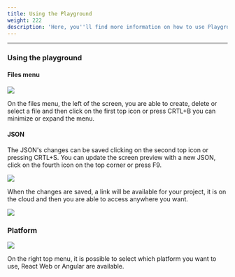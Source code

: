 ```yaml
---
title: Using the Playground
weight: 222
description: 'Here, you''ll find more information on how to use Playground.'
---
```


---

### **Using the playground**

#### Files menu

![](/shared/image%20%2860%29.png)

On the files menu, the left of the screen, you are able to create, delete or select a file and then click on the first top icon or press CRTL+B you can minimize or expand the menu.

#### JSON  

The JSON's changes can be saved clicking on the second top icon or pressing CRTL+S. You can update the screen preview with a new JSON, click on the fourth icon on the top corner or press F9.

![](/shared/image%20%2875%29.png)

When the changes are saved, a link will be available for your project, it is on the cloud and then you are able to access anywhere you want. 

![](/shared/image%20%2879%29.png)

### Platform

![](/shared/image%20%2837%29.png)

On the right top menu, it is possible to select which platform you want to use, React Web or Angular are available.
